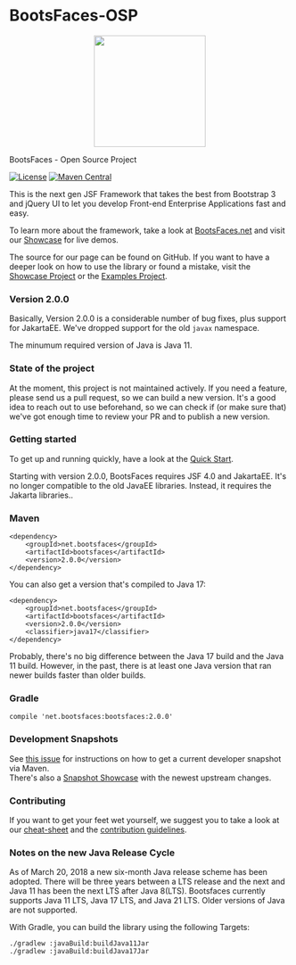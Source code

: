 BootsFaces-OSP
==============

<p align="center">
    <img src="http://www.bootsfaces.net/javax.faces.resource/bsf.full.teal.png.jsf?ln=images" width="200">
</p>

BootsFaces - Open Source Project

[![License](https://img.shields.io/:license-Apache2-blue.svg)](http://www.apache.org/licenses/LICENSE-2.0)
[![Maven Central](https://maven-badges.herokuapp.com/maven-central/net.bootsfaces/bootsfaces/badge.svg)](https://maven-badges.herokuapp.com/maven-central/net.bootsfaces/bootsfaces)

This is the next gen JSF Framework that takes the best from Bootstrap 3 and jQuery UI to let you develop Front-end Enterprise Applications fast and easy.

To learn more about the framework, take a look at  [BootsFaces.net](http://www.bootsfaces.net/) and visit our [Showcase](http://showcase.bootsfaces.net) for live demos.

The source for our page can be found on GitHub. If you want to have a deeper look on how to use the library or found a mistake, visit the [Showcase Project](https://github.com/TheCoder4eu/BootsFacesWeb) or the [Examples Project](https://github.com/TheCoder4eu/BootsFaces-examples).

### Version 2.0.0
Basically, Version 2.0.0 is a considerable number of bug fixes, plus support for JakartaEE. We've dropped support for the old `javax` namespace.

The minumum required version of Java is Java 11.

### State of the project
At the moment, this project is not maintained actively. If you need a feature, please send us a pull request,
so we can build a new version. It's a good idea to reach out to use beforehand, so we can check if (or make sure that) we've got enough time to review your PR and to publish a new version.

### Getting started
To get up and running quickly, have a look at the [Quick Start](https://www.bootsfaces.net/quick-start.jsf).

Starting with version 2.0.0, BootsFaces requires JSF 4.0 and JakartaEE. It's no longer compatible to the old JavaEE libraries. Instead, it requires the Jakarta libraries..

### Maven

    <dependency>
        <groupId>net.bootsfaces</groupId>
        <artifactId>bootsfaces</artifactId>
        <version>2.0.0</version>
    </dependency>

You can also get a version that's compiled to Java 17:

    <dependency>
        <groupId>net.bootsfaces</groupId>
        <artifactId>bootsfaces</artifactId>
        <version>2.0.0</version>
        <classifier>java17</classifier>
    </dependency>

Probably, there's no big difference between the Java 17 build and the Java 11 build. However, in the past,
there is at least one Java version that ran newer builds faster than older builds. 

### Gradle

    compile 'net.bootsfaces:bootsfaces:2.0.0'

### Development Snapshots

See [this issue](https://github.com/TheCoder4eu/BootsFaces-OSP/issues/369) for instructions on how to get a current developer snapshot via Maven.  
There's also a [Snapshot Showcase](http://www3.bootsfaces.net/Showcase/) with the newest upstream changes.

### Contributing
If you want to get your feet wet yourself, we suggest you to take a look at our [cheat-sheet](cheat-sheet.md) and the [contribution guidelines](CONTRIBUTING.md).

### Notes on the new Java Release Cycle
As of March 20, 2018 a new six-month Java release scheme has been adopted.
There will be three years between a LTS release and the next and Java 11 has been the next LTS after Java 8(LTS). Bootsfaces currently supports Java 11 LTS, Java 17 LTS,
and Java 21 LTS. Older versions of Java are not supported.

With Gradle, you can build the library using the following Targets:

```
./gradlew :javaBuild:buildJava11Jar
./gradlew :javaBuild:buildJava17Jar
```

